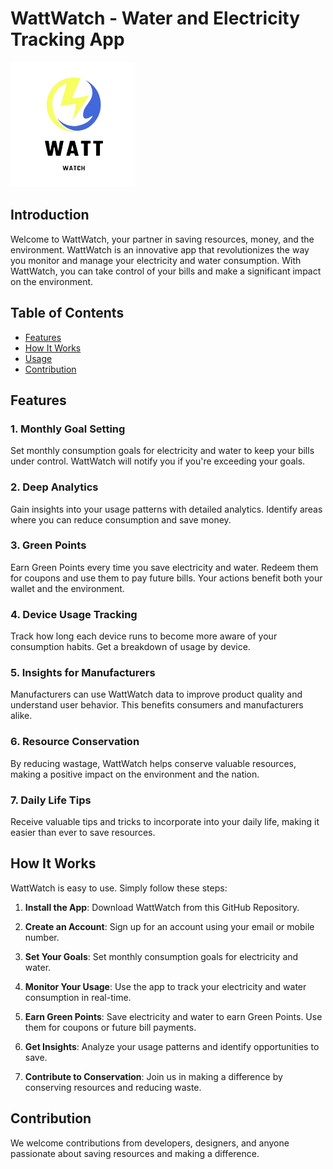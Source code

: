 # WattWatch - Water and Electricity Tracking App

<img src="lib/assets/icons/logo.png" alt="My Image" width="200" height="200">

## Introduction

Welcome to WattWatch, your partner in saving resources, money, and the environment. WattWatch is an innovative app that revolutionizes the way you monitor and manage your electricity and water consumption. With WattWatch, you can take control of your bills and make a significant impact on the environment.

## Table of Contents

- [Features](#features)
- [How It Works](#how-it-works)
- [Usage](#usage)
- [Contribution](#contribution)

## Features

### 1. Monthly Goal Setting

Set monthly consumption goals for electricity and water to keep your bills under control. WattWatch will notify you if you're exceeding your goals.

### 2. Deep Analytics

Gain insights into your usage patterns with detailed analytics. Identify areas where you can reduce consumption and save money.

### 3. Green Points

Earn Green Points every time you save electricity and water. Redeem them for coupons and use them to pay future bills. Your actions benefit both your wallet and the environment.

### 4. Device Usage Tracking

Track how long each device runs to become more aware of your consumption habits. Get a breakdown of usage by device.

### 5. Insights for Manufacturers

Manufacturers can use WattWatch data to improve product quality and understand user behavior. This benefits consumers and manufacturers alike.

### 6. Resource Conservation

By reducing wastage, WattWatch helps conserve valuable resources, making a positive impact on the environment and the nation.

### 7. Daily Life Tips

Receive valuable tips and tricks to incorporate into your daily life, making it easier than ever to save resources.

## How It Works

WattWatch is easy to use. Simply follow these steps:

1. **Install the App**: Download WattWatch from this GitHub Repository.

2. **Create an Account**: Sign up for an account using your email or mobile number.

3. **Set Your Goals**: Set monthly consumption goals for electricity and water.

4. **Monitor Your Usage**: Use the app to track your electricity and water consumption in real-time.

5. **Earn Green Points**: Save electricity and water to earn Green Points. Use them for coupons or future bill payments.

6. **Get Insights**: Analyze your usage patterns and identify opportunities to save.

7. **Contribute to Conservation**: Join us in making a difference by conserving resources and reducing waste.

## Contribution

We welcome contributions from developers, designers, and anyone passionate about saving resources and making a difference.

